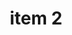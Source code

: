 ---
layout: post
categories: SWGA
title: "item 2"
title_link: "https://sendy.newgazette.co/w/A4yZPT8lDFIBbkqLkLiVoQ"
---
